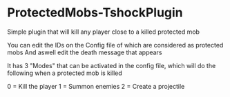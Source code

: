 # ProtectedMobs-TshockPlugin
Simple plugin that will kill any player close to a killed protected mob


You can edit the IDs on the Config file of which are considered as protected mobs
And aswell edit the death message that appears

It has 3 "Modes" that can be activated in the config file, which will do the following when a protected mob is killed

0 = Kill the player
1 = Summon enemies 
2 = Create a projectile
